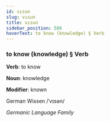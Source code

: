 ```yaml
---
id: vısun
slug: vısun
title: vısun
sidebar_position: 580
hoverText: to know (knowledge) § Verb
---
```


### to know (knowledge) § Verb

**Verb**: to know

**Noun**: knowledge

**Modifier**: known

German Wissen /ˈvɪsən/

*Germanic Language Family*
